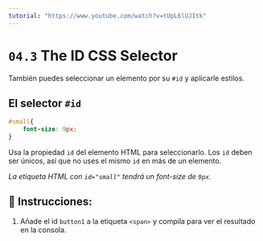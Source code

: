 ```yaml
---
tutorial: "https://www.youtube.com/watch?v=tUpL6lUJItk"
---
```



# `04.3` The ID CSS Selector

También puedes seleccionar un elemento por su `#id` y aplicarle estilos.

## El selector `#id` 

```css
#small{
    font-size: 9px;
}
```

Usa la propiedad `id` del elemento HTML para seleccionarlo. Los `id` deben ser únicos, así que no uses el mismo `id` en más de un elemento.

*La etiqueta HTML con `id="small"` tendrá un font-size de `9px`.*

## 📝 Instrucciones:

1. Añade el id `button1` a la etiqueta `<span>` y compila para ver el resultado en la consola.


